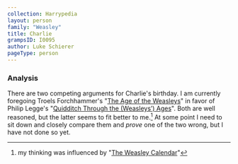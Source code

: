 ```yaml
---
collection: Harrypedia
layout: person
family: "Weasley"
title: Charlie
grampsID: I0095
author: Luke Schierer
pageType: person
---
```


### Analysis

There are two competing arguments for Charlie's birthday. I am currently foregoing
Troels Forchhammer's "[The Age of the Weasleys][TAW]" in favor of Philip Legge's
"[Quidditch Through the (Weasleys’) Ages][QTWA]". Both are well reasoned, but
the latter seems to fit better to me.[^221202-3] At some point I need to sit
down and closely compare them and _prove_ one of the two wrong, but I have not
done so yet.

[TAW]: https://www.hp-lexicon.org/2004/05/02/the-age-of-the-weasleys/
[QTWA]: https://www.hp-lexicon.org/2007/07/18/quidditch-through-the-weasleys-ages-or-the-unusual-career-of-charles-weasley/

[^221202-3]: my thinking was influenced by "[The Weasley Calendar](https://www.redhen-publications.com/Wcalendar.html)"

